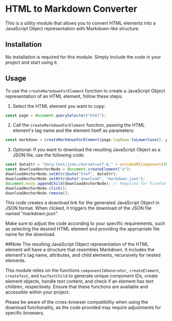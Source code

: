 # HTML to Markdown Converter

This is a utility module that allows you to convert HTML elements into a JavaScript Object representation with Markdown-like structure.

## Installation

No installation is required for this module. Simply include the code in your project and start using it.

## Usage

To use the `createMarkdownForElement` function to create a JavaScript Object representation of an HTML element, follow these steps:

1. Select the HTML element you want to copy:
```javascript
const page = document.querySelector("html");
```
2. Call the `createMarkdownForElement` function, passing the HTML element's tag name and the element itself as parameters:
```javascript
const markdown = createMarkdownForElement(page.tagName.toLowerCase(), page);
```
3. Optional: If you want to download the resulting JavaScript Object as a JSON file, use the following code:
```javascript
const dataStr = "data:text/json;charset=utf-8," + encodeURIComponent(JSON.stringify(markdown));
const downloadAnchorNode = document.createElement("a");
downloadAnchorNode.setAttribute("href", dataStr);
downloadAnchorNode.setAttribute("download", "markdown.json");
document.body.appendChild(downloadAnchorNode); // Required for Firefox
downloadAnchorNode.click();
downloadAnchorNode.remove();
```

This code creates a download link for the generated JavaScript Object in JSON format. When clicked, it triggers the download of the JSON file named "markdown.json".

Make sure to adjust the code according to your specific requirements, such as selecting the desired HTML element and providing the appropriate file name for the download.

##Note
The resulting JavaScript Object representation of the HTML element will have a structure that resembles Markdown. It includes the element's tag name, attributes, and child elements, recursively for nested elements.

This module relies on the functions `componentIdGenerator`, `createElement`, `createText`, and `hasTextChild` to generate unique component IDs, create element objects, handle text content, and check if an element has text children, respectively. Ensure that these functions are available and accessible within your project.

Please be aware of the cross-browser compatibility when using the download functionality, as the code provided may require adjustments for specific browsers.